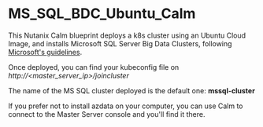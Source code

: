 # MS_SQL_BDC_Ubuntu_Calm

This Nutanix Calm blueprint deploys a k8s cluster using an Ubuntu Cloud Image, and installs Microsoft SQL Server Big Data Clusters, following [Microsoft's guidelines](https://github.com/microsoft/sql-server-samples/tree/master/samples/features/sql-big-data-cluster/deployment/kubeadm/ubuntu).

Once deployed, you can find your kubeconfig file on *http://<master_server_ip>/joincluster*

The name of the MS SQL cluster deployed is the default one: **mssql-cluster**

If you prefer not to install azdata on your computer, you can use Calm to connect to the Master Server console and you'll find it there.
